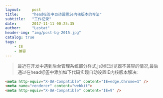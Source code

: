 ```yaml
---
layout:     post
title:      "head标签中自动设置ie内核版本的写法"
subtitle:   "工作记录"
date:       2017-11-11 00:25:35
author:     "Lestat"
header-img: "img/post-bg-2015.jpg"
catalog: true
tags:
    - IE
    - 兼容
---
```




> 最近在开发中遇到后台管理系统部分样式,js对IE浏览器不兼容的情况,最后通过在head标签中添加如下代码实现自动设置IE内核版本解决:  

```html
<meta http-equiv="X-UA-Compatible" content="IE=edge,Chrome=1" />
<meta name="renderer" content="webkit">
<meta http-equiv="X-UA-Compatible" content="IE=9" />
```
